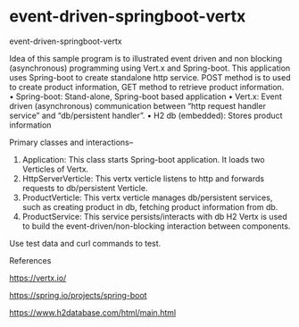 # event-driven-springboot-vertx
event-driven-springboot-vertx

Idea of this sample program is to illustrated event driven and non blocking (asynchronous) programming using Vert.x and Spring-boot. 
This application uses Spring-boot to create standalone http service. POST method is to used to create product information, GET method to retrieve product information. 
•	Spring-boot: 	Stand-alone, Spring-boot based application
•	Vert.x: 	Event driven (asynchronous) communication between “http request handler service” and “db/persistent handler”.
•	H2 db (embedded): Stores product information

Primary classes and interactions–
1.	Application: This class starts Spring-boot application. It loads two Verticles of Vertx.
2.	HttpServerVerticle: This vertx verticle listens to http and forwards requests to db/persistent Verticle.
3.	ProductVerticle: This vertx verticle manages db/persistent services, such as creating product in db, fetching product information from db.
4.	ProductService: This service persists/interacts with db H2
Vertx is used to build the event-driven/non-blocking interaction between components.

Use test data and curl commands to test.

References

https://vertx.io/

https://spring.io/projects/spring-boot

https://www.h2database.com/html/main.html
